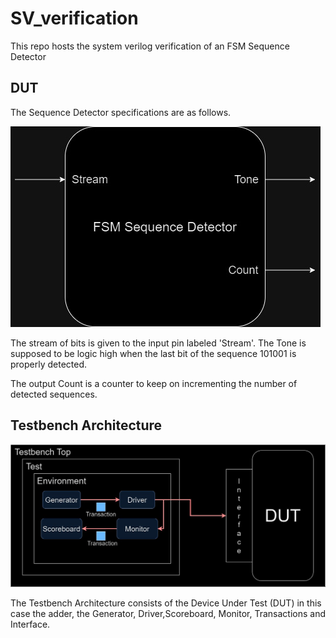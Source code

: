 # SV_verification
This repo hosts the system verilog verification of an FSM Sequence Detector

## DUT 
The Sequence Detector specifications are as follows.

![alt text](/docs/images/DUT.jpg)

The stream of bits is given to the input pin labeled 'Stream'.
The Tone is supposed to be logic high when the last bit of the sequence 101001 is properly detected.

The output Count is a counter to keep on incrementing the number of detected sequences.

## Testbench Architecture
![alt text](/docs/images/SV_Testbench.jpg)

The Testbench Architecture consists of the Device Under Test (DUT) in this case the adder, the Generator, Driver,Scoreboard, Monitor, Transactions and Interface.

